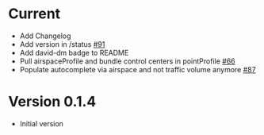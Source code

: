 # Current
  * Add Changelog
  * Add version in /status [#91](https://github.com/devteamreims/4ME/issues/91)
  * Add david-dm badge to README
  * Pull airspaceProfile and bundle control centers in pointProfile [#66](https://github.com/devteamreims/4ME/issues/66)
  * Populate autocomplete via airspace and not traffic volume anymore [#87](https://github.com/devteamreims/4ME/issues/87)

# Version 0.1.4
 * Initial version
